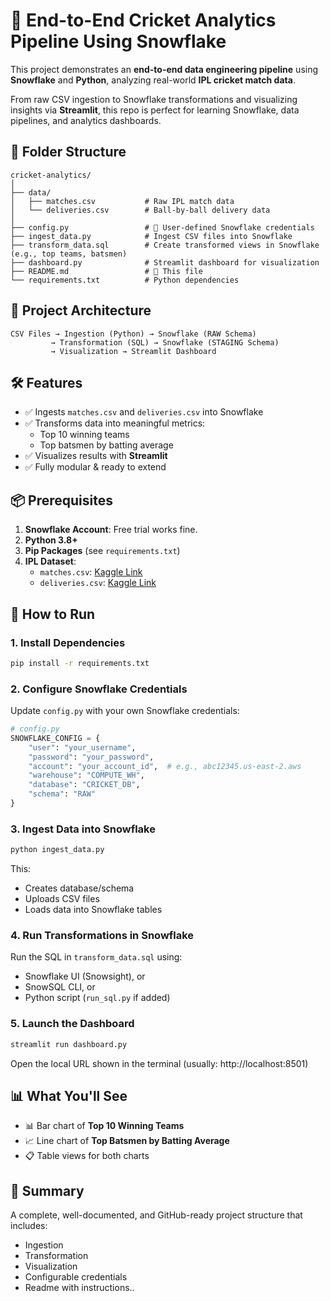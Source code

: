 # 🏏 End-to-End Cricket Analytics Pipeline Using Snowflake

This project demonstrates an **end-to-end data engineering pipeline** using **Snowflake** and **Python**, analyzing real-world **IPL cricket match data**.

From raw CSV ingestion to Snowflake transformations and visualizing insights via **Streamlit**, this repo is perfect for learning Snowflake, data pipelines, and analytics dashboards.

## 📁 Folder Structure

```
cricket-analytics/
│
├── data/
│   ├── matches.csv           # Raw IPL match data
│   └── deliveries.csv        # Ball-by-ball delivery data
│
├── config.py                 # 🔐 User-defined Snowflake credentials
├── ingest_data.py            # Ingest CSV files into Snowflake
├── transform_data.sql        # Create transformed views in Snowflake (e.g., top teams, batsmen)
├── dashboard.py              # Streamlit dashboard for visualization
├── README.md                 # 👋 This file
└── requirements.txt          # Python dependencies
```

## 🧱 Project Architecture

```
CSV Files → Ingestion (Python) → Snowflake (RAW Schema)
         → Transformation (SQL) → Snowflake (STAGING Schema)
         → Visualization → Streamlit Dashboard
```

## 🛠️ Features

- ✅ Ingests `matches.csv` and `deliveries.csv` into Snowflake
- ✅ Transforms data into meaningful metrics:
  - Top 10 winning teams
  - Top batsmen by batting average
- ✅ Visualizes results with **Streamlit**
- ✅ Fully modular & ready to extend

## 📦 Prerequisites

1. **Snowflake Account**: Free trial works fine.
2. **Python 3.8+**
3. **Pip Packages** (see `requirements.txt`)
4. **IPL Dataset**:
   - `matches.csv`: [Kaggle Link](https://www.kaggle.com/nowke9/ipldata/data)
   - `deliveries.csv`: [Kaggle Link](https://www.kaggle.com/nowke9/ipldata/data)

## 🚀 How to Run

### 1. Install Dependencies

```bash
pip install -r requirements.txt
```

### 2. Configure Snowflake Credentials

Update `config.py` with your own Snowflake credentials:

```python
# config.py
SNOWFLAKE_CONFIG = {
    "user": "your_username",
    "password": "your_password",
    "account": "your_account_id",  # e.g., abc12345.us-east-2.aws
    "warehouse": "COMPUTE_WH",
    "database": "CRICKET_DB",
    "schema": "RAW"
}
```

### 3. Ingest Data into Snowflake

```bash
python ingest_data.py
```

This:
- Creates database/schema
- Uploads CSV files
- Loads data into Snowflake tables

### 4. Run Transformations in Snowflake

Run the SQL in `transform_data.sql` using:
- Snowflake UI (Snowsight), or
- SnowSQL CLI, or
- Python script (`run_sql.py` if added)

### 5. Launch the Dashboard

```bash
streamlit run dashboard.py
```

Open the local URL shown in the terminal (usually: http://localhost:8501)

## 📊 What You'll See

- 📊 Bar chart of **Top 10 Winning Teams**
- 📈 Line chart of **Top Batsmen by Batting Average**
- 📋 Table views for both charts

## 📝 Summary

A complete, well-documented, and GitHub-ready project structure that includes:
- Ingestion
- Transformation
- Visualization
- Configurable credentials
- Readme with instructions..